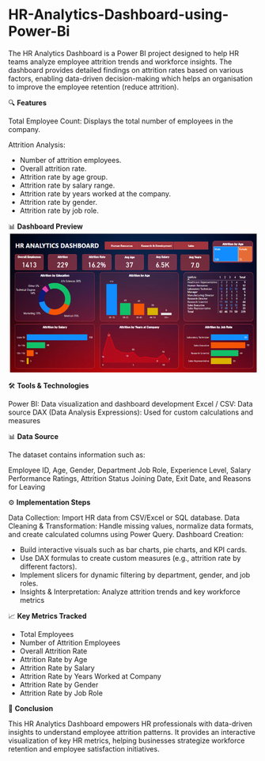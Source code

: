 # HR-Analytics-Dashboard-using-Power-Bi

The HR Analytics Dashboard is a Power BI project designed to help HR teams analyze employee attrition trends and workforce insights. The dashboard provides detailed findings on attrition rates based on various factors, enabling data-driven decision-making which helps an organisation to improve the employee retention (reduce attrition).

🔍 **Features**

Total Employee Count: Displays the total number of employees in the company.

Attrition Analysis:
- Number of attrition employees.
- Overall attrition rate.
- Attrition rate by age group.
- Attrition rate by salary range.
- Attrition rate by years worked at the company.
- Attrition rate by gender.
- Attrition rate by job role.

📊 **Dashboard Preview**
![HR Analytics Dashboard](Dashboard_Preview.png)


🛠️ **Tools & Technologies**

Power BI: Data visualization and dashboard development
Excel / CSV: Data source
DAX (Data Analysis Expressions): Used for custom calculations and measures

📊 **Data Source**

The dataset contains information such as:

Employee ID, Age, Gender, Department
Job Role, Experience Level, Salary
Performance Ratings, Attrition Status
Joining Date, Exit Date, and Reasons for Leaving

⚙️ **Implementation Steps**

Data Collection: Import HR data from CSV/Excel or SQL database.
Data Cleaning & Transformation: Handle missing values, normalize data formats, and create calculated columns using Power Query.
Dashboard Creation:
- Build interactive visuals such as bar charts, pie charts, and KPI cards.
- Use DAX formulas to create custom measures (e.g., attrition rate by different factors).
- Implement slicers for dynamic filtering by department, gender, and job roles.
- Insights & Interpretation: Analyze attrition trends and key workforce metrics

📈 **Key Metrics Tracked**

- Total Employees
- Number of Attrition Employees
- Overall Attrition Rate
- Attrition Rate by Age
- Attrition Rate by Salary
- Attrition Rate by Years Worked at Company
- Attrition Rate by Gender
- Attrition Rate by Job Role

🚀 **Conclusion**

This HR Analytics Dashboard empowers HR professionals with data-driven insights to understand employee attrition patterns. It provides an interactive visualization of key HR metrics, helping businesses strategize workforce retention and employee satisfaction initiatives.

